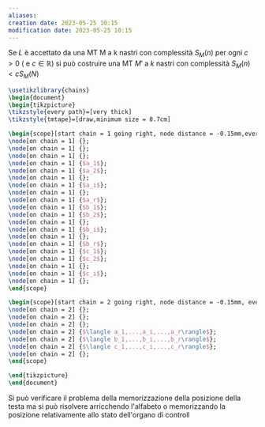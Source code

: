 ```yaml
---
aliases: 
creation date: 2023-05-25 10:15
modification date: 2023-05-25 10:15
---
```


Se $L$ è accettato da una MT M a k nastri con complessità $S_{M}(n)$ per ogni $c > 0$  ( e $c \in \mathbb{R}$) si può costruire una MT $M'$ a $k$ nastri con complessità $S_{M}(n) < cS_{M}(N)$

```tikz
\usetikzlibrary{chains}
\begin{document}
\begin{tikzpicture}
\tikzstyle{every path}=[very thick]
\tikzstyle{tmtape}=[draw,minimum size = 0.7cm]

\begin{scope}[start chain = 1 going right, node distance = -0.15mm,every node/.style={tmtape}]
\node[on chain = 1] {};
\node[on chain = 1] {};
\node[on chain = 1] {};
\node[on chain = 1] {$a_1$};
\node[on chain = 1] {$a_2$};
\node[on chain = 1] {};
\node[on chain = 1] {$a_i$};
\node[on chain = 1] {};
\node[on chain = 1] {$a_r$};
\node[on chain = 1] {$b_1$};
\node[on chain = 1] {$b_2$};
\node[on chain = 1] {};
\node[on chain = 1] {$b_i$};
\node[on chain = 1] {};
\node[on chain = 1] {$b_r$};
\node[on chain = 1] {$c_1$};
\node[on chain = 1] {$c_2$};
\node[on chain = 1] {};
\node[on chain = 1] {$c_i$};
\node[on chain = 1] {};
\end{scope}

\begin{scope}[start chain = 2 going right, node distance = -0.15mm, every node/.style={tmtape}, shift={(0,-3)}]
\node[on chain = 2] {};
\node[on chain = 2] {};
\node[on chain = 2] {};
\node[on chain = 2] {$\langle a_1,...,a_i,...,a_r\rangle$};
\node[on chain = 2] {$\langle b_1,...,b_i,...,b_r\rangle$};
\node[on chain = 2] {$\langle c_1,...,c_i,...,c_r\rangle$};
\node[on chain = 2] {};
\end{scope}

\end{tikzpicture}
\end{document}
```
Si può verificare il problema della memorizzazione della posizione della testa ma si può risolvere arricchendo l'alfabeto o memorizzando la posizione relativamente allo stato dell'organo di controll